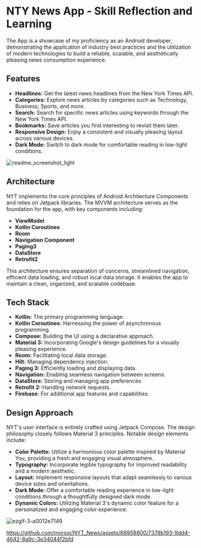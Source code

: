 
# NTY News App - Skill Reflection and Learning

The App is a showcase of my proficiency as an Android developer, demonstrating the application of industry best practices and the utilization of modern technologies to build a reliable, scalable, and aesthetically pleasing news consumption experience.

## Features

- **Headlines:** Get the latest news headlines from the New York Times API.
- **Categories:** Explore news articles by categories such as Technology, Business, Sports, and more.
- **Search:** Search for specific news articles using keywords through the New York Times API.
- **Bookmarks:** Save articles you find interesting to revisit them later.
- **Responsive Design:** Enjoy a consistent and visually pleasing layout across various devices.
- **Dark Mode:** Switch to dark mode for comfortable reading in low-light conditions.

![readme_screenshot_light](https://github.com/morssr/NYT_News/assets/68958800/510de131-496f-4db3-b5b3-7c33a90742e6)

## Architecture

NYT implements the core principles of Android Architecture Components and relies on Jetpack libraries. The MVVM architecture serves as the foundation for the app, with key components including:

- **ViewModel**
- **Kotlin Coroutines** 
- **Room**
- **Navigation Component**
- **Paging3**
- **DataStore**
- **Retrofit2**

This architecture ensures separation of concerns, streamlined navigation, efficient data loading, and robust local data storage. It enables the app to maintain a clean, organized, and scalable codebase.

## Tech Stack

- **Kotlin:** The primary programming language.
- **Kotlin Coroutines:** Harnessing the power of asynchronous programming.
- **Compose:** Building the UI using a declarative approach.
- **Material 3:** Incorporating Google's design guidelines for a visually pleasing experience.
- **Room:** Facilitating local data storage.
- **Hilt:** Managing dependency injection.
- **Paging 3:** Efficiently loading and displaying data.
- **Navigation:** Enabling seamless navigation between screens.
- **DataStore:** Storing and managing app preferences.
- **Retrofit 2:** Handling network requests.
- **Firebase:** For additional app features and capabilities.

## Design Approach
NYT's user interface is entirely crafted using Jetpack Compose. The design philosophy closely follows Material 3 principles. Notable design elements include:

- **Color Palette:** Utilize a harmonious color palette inspired by Material You, providing a fresh and engaging visual atmosphere.
- **Typography:** Incorporate legible typography for improved readability and a modern aesthetic.
- **Layout:** Implement responsive layouts that adapt seamlessly to various device sizes and orientations.
- **Dark Mode:** Offer a comfortable reading experience in low-light conditions through a thoughtfully designed dark mode.
- **Dynamic Colors:** Utilizing Material 3's dynamic color feature for a personalized and engaging color experience.

![ezgif-3-a0012e7149](https://github.com/morssr/NYT_News/assets/68958800/036c44db-abc1-4205-81d1-2d00a0189895)

https://github.com/morssr/NYT_News/assets/68958800/7378b193-9dd4-4642-8a9c-3e34044f2bfd
